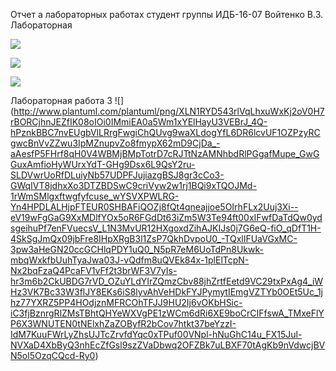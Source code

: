 Отчет а лабораторных работах
студент группы ИДБ-16-07 Войтенко В.З.
Лабораторная

![](http://www.plantuml.com/plantuml/png/LP11IWCn68NNpIb-kbBm4BLUm9tB4f9WGzE9_9dYGeHQGH05j-AkDsY5WM7Q6Q_mSYD_PrpeAYyl7n-FJ5AfkLmjWqeBNzneraioGQT4TseqrMPnpN5Ls8iO8jFLt9TEZSwPu-tGJ8CW0aQsZlzMzsgmZB757brUvsVKQCQa4rsAc_2EDZ_aZRmyueWAhUGN9NY7VLvZ9zVNsGyXnO6m_Gqd-93pY2ySKA79cvd4hkTs-4I3-koVMv0drFcjnyGth16kEfMHSsyT6SycE3LnXPMF-0O0)

![](http://www.plantuml.com/plantuml/png/fP71IiD048RFdQSOSj93mGSGQUeva9ld9LdRfMbMPYTui8BMWuWFe5VVe1v4gRRFCFj6JaWAxRc7WU7x__ppXnq5DiJDl88mS_MD8JD7Kx0dl8F1s1Ip2VccBYzzfUXgwjZ282NojnqPLsfHewVIqZwwtyjhWYrCi4SdLlQQaJsIcqmPIqUsOEThwFhcPsW29l8cArdhVCTd-P5rqijPBt_4fMpbTuVpdigdRED3V3dufDFUPHCVurBL9_cJBzde_fh0xg_IWuJsDBRszeYi4iXnECIJz1HqsZK3BNg-q2s7JC7YGgl1oDQbFi8_)

![](http://waditi.github.io)

Лабораторная работа 3
![] 
(http://www.plantuml.com/plantuml/png/XLN1RYD543rlVqLhxuWxKj2oV0H7rBORCjhnJEZfIK08oIOi0IMmiEA0a5Wm1xYElHayU3VEBrJ_4Q-hPznkBBC7nvEUgbVlLRrgFwgiChQUvg9waXLdogYfL6DR6lcvUF1OZPzyRCgwcBnVvZZwu3IpMZnupvZo8fmypX62mD9CjDa_-aAesfP5FHrf8qH0V4WBMjBMpTotrD7cRJTtNzAMNhbdRlPGgafMupe_GwGGuxAmfioHyWUrxYdT-GHg9Dsx6L9QsY2ru-SLDVwrUoRfDLuiyNb57UDPFJujiazgBSJ8gr3cCo3-GWqIVT8jdhxXo3DTZBDSwC9criVyw2w1rj1BQi9xTQOJMd-1rWmSMlgxftwgfyfcuse_wYSVXPWLRG-Yn4HPDLALHjpFTEUR0SHBAFiQOZj8fQt4qneajjoe5OIrhFLx2Uuj3Xi--eV19wFgGaG9XxMDlfYOx5oR6FGdDt63iZm5W3Te94ft00xIFwfDaTdQw0ydsgeihuPf7enFVuecsV_L1N3MvUR12HXgoxdZihAJKIJs0j7G6eQ-fiO_qDfT1H-4SkSgJmQx09jbFre8IHpXRgB3l1ZsP7QkhDvpoU0_-TQxlIFUaVGxMC-3pw3aHeGN20ccGCHlqPDY1uQ0_N5pR7eM6UoTdPn8Ukwk-mbqWxkfbUuhTyaJwa03J-vQdfm8uQVEk84x-1plElTcpN-Nx2bqFzaQ4PcaFV1vFf2t3brWF3V7yIs-hr3m6b2CkUBDG7rVD_OZuYLdYIrZQmzCbv88jhZrtfEetd9VC29txPxAg4_iWHz3VK7Bc33W3flJY8EKs6iS8lyvAhVeHDkFYJPymytIEmgVZTYb0OEt5Uc_1jhz77YXRZ5PP4HOdjznMFRCOhTFJJ9HU2Ij6vOKbHSic-iC3fjBznrgRlZMsTBhtQHYeWXVgPE1zWCm6dRi6XE9boCrCIFfswA_TMxeFlYP6X3WNUTEN0tNElxhZaZOByfR2bCov7htkt37beYzzI-IdM7KuuFWrLyZhsUJTcZrvfdYqc0xTPuf00VNpl-hNuGhC14u_FX15Jul-NVXaD4XbByQ3nhEcZfGsl9szZVaDbwq2OFZBk7uLBXF70tAgKb9nVdwcjBVN5ol5OzqCQcd-Ry0)

